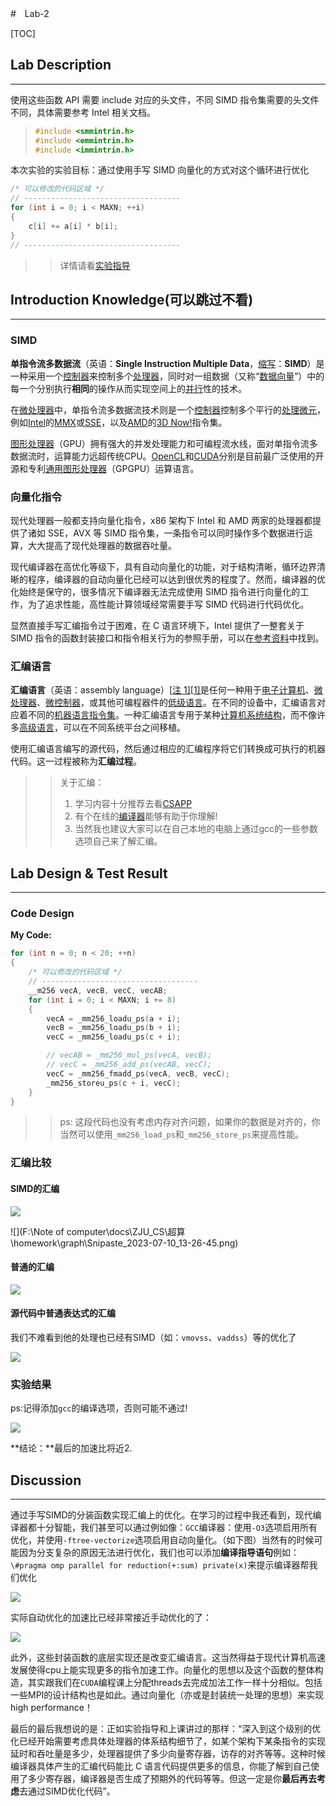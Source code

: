 #　Lab-2

[TOC]

## Lab Description

---

使用这些函数 API 需要 include 对应的头文件，不同 SIMD 指令集需要的头文件不同，具体需要参考 Intel 相关文档。

> ```c
> #include <smmintrin.h>
> #include <emmintrin.h>
> #include <immintrin.h>
> ```

本次实验的实验目标：通过使用手写 SIMD 向量化的方式对这个循环进行优化

```c
/* 可以修改的代码区域 */
// -----------------------------------
for (int i = 0; i < MAXN; ++i)
{
    c[i] += a[i] * b[i];
}
// -----------------------------------

```

> > 详情请看[实验指导](https://zjusct.pages.zjusct.io/summer-course-2023/HPC101-Labs-2023/Lab2.5-Vectors-Bonus/)



## Introduction Knowledge(可以跳过不看)

---

### SIMD

**单指令流多数据流**（英语：**Single Instruction Multiple Data**，[缩写](https://zh.wikipedia.org/wiki/縮寫)：**SIMD**）是一种采用一个[控制器](https://zh.wikipedia.org/wiki/控制器)来控制多个[处理器](https://zh.wikipedia.org/wiki/处理器)，同时对一组数据（又称“[数据向量](https://zh.wikipedia.org/w/index.php?title=数据向量&action=edit&redlink=1)”）中的每一个分别执行**相同**的操作从而实现空间上的[并行](https://zh.wikipedia.org/wiki/并行)性的技术。

在[微处理器](https://zh.wikipedia.org/wiki/微处理器)中，单指令流多数据流技术则是一个[控制器](https://zh.wikipedia.org/wiki/控制器)控制多个平行的[处理微元](https://zh.wikipedia.org/w/index.php?title=处理微元&action=edit&redlink=1)，例如[Intel](https://zh.wikipedia.org/wiki/Intel)的[MMX](https://zh.wikipedia.org/wiki/MMX)或[SSE](https://zh.wikipedia.org/wiki/SSE)，以及[AMD](https://zh.wikipedia.org/wiki/AMD)的[3D Now!](https://zh.wikipedia.org/wiki/3D_Now!)指令集。

[图形处理器](https://zh.wikipedia.org/wiki/圖形處理器)（GPU）拥有强大的并发处理能力和可编程流水线，面对单指令流多数据流时，运算能力远超传统CPU。[OpenCL](https://zh.wikipedia.org/wiki/OpenCL)和[CUDA](https://zh.wikipedia.org/wiki/CUDA)分别是目前最广泛使用的开源和专利[通用图形处理器](https://zh.wikipedia.org/wiki/通用圖形處理器)（GPGPU）运算语言。



### 向量化指令

现代处理器一般都支持向量化指令，x86 架构下 Intel 和 AMD 两家的处理器都提供了诸如 SSE，AVX 等 SIMD 指令集，一条指令可以同时操作多个数据进行运算，大大提高了现代处理器的数据吞吐量。

现代编译器在高优化等级下，具有自动向量化的功能，对于结构清晰，循环边界清晰的程序，编译器的自动向量化已经可以达到很优秀的程度了。然而，编译器的优化始终是保守的，很多情况下编译器无法完成使用 SIMD 指令进行向量化的工作，为了追求性能，高性能计算领域经常需要手写 SIMD 代码进行代码优化。

显然直接手写汇编指令过于困难，在 C 语言环境下，Intel 提供了一整套关于 SIMD 指令的函数封装接口和指令相关行为的参照手册，可以在[参考资料](https://www.intel.com/content/www/us/en/docs/intrinsics-guide/index.html)中找到。



### 汇编语言

**汇编语言**（英语：assembly language）[[注 1\]](https://zh.wikipedia.org/wiki/汇编语言#cite_note-1)[[1\]](https://zh.wikipedia.org/wiki/汇编语言#cite_note-2)是任何一种用于[电子计算机](https://zh.wikipedia.org/wiki/电子计算机)、[微处理器](https://zh.wikipedia.org/wiki/微处理器)、[微控制器](https://zh.wikipedia.org/wiki/微控制器)，或其他可编程器件的[低级语言](https://zh.wikipedia.org/wiki/低级语言)。在不同的设备中，汇编语言对应着不同的[机器语言](https://zh.wikipedia.org/wiki/机器语言)[指令集](https://zh.wikipedia.org/wiki/指令集架構)。一种汇编语言专用于某种[计算机系统结构](https://zh.wikipedia.org/wiki/计算机系统结构)，而不像许多[高级语言](https://zh.wikipedia.org/wiki/高级语言)，可以在不同系统平台之间移植。

使用汇编语言编写的源代码，然后通过相应的汇编程序将它们转换成可执行的机器代码。这一过程被称为**汇编过程**。

> > 关于汇编：
> >
> > 1. 学习内容十分推荐去看[CSAPP](https://csapp.cs.cmu.edu/)
> > 2. 有个在线的[编译器](https://godbolt.org/)能够有助于你理解!
> > 3.  当然我也建议大家可以在自己本地的电脑上通过gcc的一些参数选项自己来了解汇编。



## Lab Design & Test Result

---

### Code Design

**My Code:**

```c
for (int n = 0; n < 20; ++n)
{
    /* 可以修改的代码区域 */
    // -----------------------------------
    __m256 vecA, vecB, vecC, vecAB;
    for (int i = 0; i < MAXN; i += 8) 
    {
        vecA = _mm256_loadu_ps(a + i);
        vecB = _mm256_loadu_ps(b + i);
        vecC = _mm256_loadu_ps(c + i);

        // vecAB = _mm256_mul_ps(vecA, vecB);
        // vecC = _mm256_add_ps(vecAB, vecC);
        vecC = _mm256_fmadd_ps(vecA, vecB, vecC);
        _mm256_storeu_ps(c + i, vecC);
	}
}
```

> > ps: 这段代码也没有考虑内存对齐问题，如果你的数据是对齐的，你当然可以使用`_mm256_load_ps`和`_mm256_store_ps`来提高性能。



### 汇编比较

#### SIMD的汇编

![](graph\Snipaste_2023-07-10_13-25-41.png)

![](F:\Note of computer\docs\ZJU_CS\超算\homework\graph\Snipaste_2023-07-10_13-26-45.png)



#### 普通的汇编

![](graph\Snipaste_2023-07-10_13-27-01.png)



#### 源代码中普通表达式的汇编

我们不难看到他的处理也已经有SIMD（如：`vmovss`、`vaddss`）等的优化了

![](graph\Snipaste_2023-07-10_13-35-23.png)



### 实验结果

ps:记得添加`gcc`的编译选项，否则可能不通过!

![](graph\Snipaste_2023-07-09_13-26-16.png)

**结论：**最后的加速比将近2.



## Discussion

---

通过手写SIMD的分装函数实现汇编上的优化。在学习的过程中我还看到，现代编译器都十分智能，我们甚至可以通过例如像：`GCC`编译器：使用`-O3`选项启用所有优化，并使用`-ftree-vectorize`选项启用自动向量化。（如下图）当然有的时候可能因为分支复杂的原因无法进行优化，我们也可以添加**编译指导语句**例如：`\#pragma omp parallel for reduction(+:sum) private(x)`来提示编译器帮我们优化

![](graph\Snipaste_2023-07-10_13-37-47.png)

实际自动优化的加速比已经非常接近手动优化的了：

![](graph\Snipaste_2023-07-10_13-41-17.png)

此外，这些封装函数的底层实现还是改变汇编语言。这当然得益于现代计算机高速发展使得cpu上能实现更多的指令加速工作。向量化的思想以及这个函数的整体构造，其实跟我们在`CUDA`编程课上分配threads去完成加法工作一样十分相似。包括一些MPI的设计结构也是如此。通过向量化（亦或是封装统一处理的思想）来实现high performance！

最后的最后我想说的是：正如实验指导和上课讲过的那样：“深入到这个级别的优化已经开始需要考虑具体处理器的体系结构细节了，如某个架构下某条指令的实现延时和吞吐量是多少，处理器提供了多少向量寄存器，访存的对齐等等。这种时候编译器具体产生的汇编代码能比 C 语言代码提供更多的信息，你能了解到自己使用了多少寄存器，编译器是否生成了预期外的代码等等。但这一定是你**最后再去考虑**去通过SIMD优化代码”。

